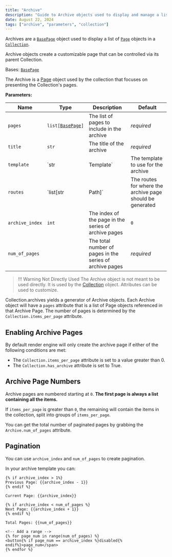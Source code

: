 ```yaml
---
title: "Archive"
description: "Guide to Archive objects used to display and manage a list of pages in a collection."
date: August 22, 2024
tags: ["archive", "parameters", "collection"]
---
```


Archives are a [`BasePage`](page.md?id=basepage) object used to display a list of [`Page`](page.md?id=page) objects in a [`Collection`](collection.md?id=collection).

Archive objects create a customizable page that can be controlled via its parent Collection.

Bases: [`BasePage`](page.md?id=basepage)

The Archive is a [Page](page.md?id=page) object used by the collection
that focuses on presenting the Collection's pages.

**Parameters:**

<!-- markdownlint-disable -->

| Name | Type | Description | Default |
| ---- | ---- | ---- | ---- |
| `pages` | `list[`[`BasePage`](page.md?id=basepage)`]` | The list of pages to include in the archive | _required_                                                |
| `title`         | `str`                                       | The title of the archive                                 | _required_                                                |
| `template`      | `str                                        | Template`                                                | The template to use for the archive                       | "archive.html" |
| `routes`        | `list[str                                   | Path]`                                                   | The routes for where the archive page should be generated | _required_     |
| `archive_index` | `int`                                       | The index of the page in the series of archive pages     | `0`                                                       |
| `num_of_pages`  |                                             | The total number of pages in the series of archive pages | _required_                                                |

> !!! Warning Not Directly Used
    The Archive object is not meant to be used directly.
    It is used by the [Collection](collection.md?id=collection) object.
    Attributes can be used to customize.

Collection.archives yields a generator of Archive objects. Each Archive object will have a `pages` attribute that is a list of Page objects referenced in that Archive Page. The number of pages is determined by the `Collection.items_per_page` attribute.

## Enabling Archive Pages

By default render engine will only create the archive page if either of the following conditions are met:

- The `Collection.items_per_page` attribute is set to a value greater than 0.
- The `Collection.has_archive` attribute is set to True.

## Archive Page Numbers

Archive pages are numbered starting at `0`. **The first page is always a list containing all the items.**

If `items_per_page` is greater than `0`, the remaining will contain the items in the collection, split into groups of `items_per_page`.

You can get the total number of paginated pages by grabbing the `Archive.num_of_pages` attribute.

## Pagination


You can use `archive_index` and `num_of_pages` to create pagination.

In your archive template you can:

```
{% if archive_index > 1%}
Previous Page: {{archive_index - 1}}
{% endif %}

Current Page: {{archive_index}}

{% if archive_index < num_of_pages %}
Next Page: {{archive_index + 1}}
{% endif %}

Total Pages: {{num_of_pages}}

<!-- Add a range -->
{% for page_num in range(num_of_pages) %}
<button{% if page_num == archive_index %}disabled{% endif%}>page_num</span>
{% endfor %}
```
